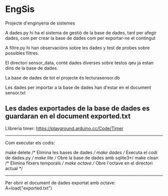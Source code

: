 # EngSis
Projecte d'enginyeria de sistemes

A dades.py hi ha el sistema de gestió de la base de dades, tant per afegir dades, com per crear la base de dades com per exportar-ne el contingut

A filtre.py hi han observacións sobre les dades y test de probes sobre possibles filtres.

El directori sensor_data, conté dades diverses sobre testos qeu ja estan dins de la base de dades.

La base de dades de tot el projecte és lecturasensor.db

Les dades per importar a la base de dades han d'estar en el document sensor.txt

Les dades exportades de la base de dades es guardaran en el document exported.txt
-----------------------------------------------------
Llibreria timer:
https://playground.arduino.cc/Code/Timer



------------------------------------------------------

Com executar els codis:


make delete /* Elimina les bases de dades	*/
make dades  /* Executa el codi de dades.py	*/
make lite   /* Obre la base de dades amb sqlite3*/
make clean  /* Elimina fitxers temporals	*/
make octave /* Obre l'octave en el directori actual */

--------------
Per obrir el document de dades exportat amb octave:
A=load("exported.txt")